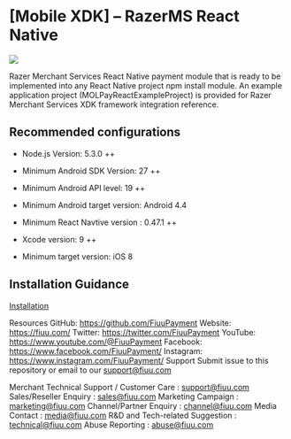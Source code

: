 <!--
 # license: Copyright © 2011-2016 MOLPay Sdn Bhd. All Rights Reserved. 
 -->

# [Mobile XDK] – RazerMS React Native

<img src="https://user-images.githubusercontent.com/38641542/74424311-a9d64000-4e8c-11ea-8d80-d811cfe66972.jpg">


Razer Merchant Services React Native payment module that is ready to be implemented into any React Native project npm install module. An example application project 
(MOLPayReactExampleProject) is provided for Razer Merchant Services XDK framework integration reference.

## Recommended configurations

- Node.js Version: 5.3.0 ++

- Minimum Android SDK Version: 27 ++

- Minimum Android API level: 19 ++

- Minimum Android target version: Android 4.4

- Minimum React Navtive version : 0.47.1 ++

- Xcode version: 9 ++

- Minimum target version: iOS 8

## Installation Guidance

[Installation](https://github.com/FiuuPayment/Mobile-XDK-Fiuu_React_Native/wiki/Installation-Guide)


Resources
GitHub: https://github.com/FiuuPayment
Website: https://fiuu.com/
Twitter: https://twitter.com/FiuuPayment
YouTube: https://www.youtube.com/@FiuuPayment
Facebook: https://www.facebook.com/FiuuPayment/
Instagram: https://www.instagram.com/FiuuPayment/
Support
Submit issue to this repository or email to our support@fiuu.com

Merchant Technical Support / Customer Care : support@fiuu.com
Sales/Reseller Enquiry : sales@fiuu.com
Marketing Campaign : marketing@fiuu.com
Channel/Partner Enquiry : channel@fiuu.com
Media Contact : media@fiuu.com
R&D and Tech-related Suggestion : technical@fiuu.com
Abuse Reporting : abuse@fiuu.com
